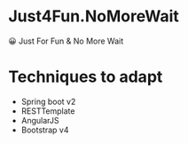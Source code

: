 # Just4Fun.NoMoreWait
😀 Just For Fun & No More Wait

# Techniques to adapt
- Spring boot v2
- RESTTemplate
- AngularJS
- Bootstrap v4
